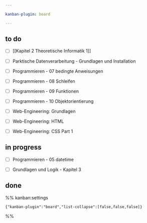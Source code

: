 ```yaml
---

kanban-plugin: board

---
```


## to do

- [ ] [[Kapitel 2 Theoretische Informatik 1]]
- [ ] Parktische Datenverarbeitung - Grundlagen und Installation
- [ ] Programmieren - 07 bedingte Anweisungen
- [ ] Programmieren - 08 Schleifen
- [ ] Programmieren - 09 Funktionen
- [ ] Programmieren - 10 Objektorientierung
- [ ] Web-Engineering: Grundlagen
- [ ] Web-Engineering: HTML
- [ ] Web-Engineering: CSS Part 1


## in progress

- [ ] Programmieren - 05 datetime
- [ ] Grundlagen und Logik - Kapitel 3


## done





%% kanban:settings
```
{"kanban-plugin":"board","list-collapse":[false,false,false]}
```
%%